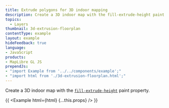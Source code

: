 ```yaml
---
title: Extrude polygons for 3D indoor mapping
description: Create a 3D indoor map with the fill-extrude-height paint property.
topics:
  - Layers
thumbnail: 3d-extrusion-floorplan
contentType: example
layout: example
hideFeedback: true
language:
- JavaScript
products:
- MapLibre GL JS
prependJs:
- "import Example from '../../components/example';"
- "import html from './3d-extrusion-floorplan.html';"
---
```


Create a 3D indoor map with the [`fill-extrude-height`](https://maplibre.org/maplibre-gl-style-spec/layers/#paint-fill-extrusion-fill-extrusion-height) paint property.

{{ <Example html={html} {...this.props} /> }}
